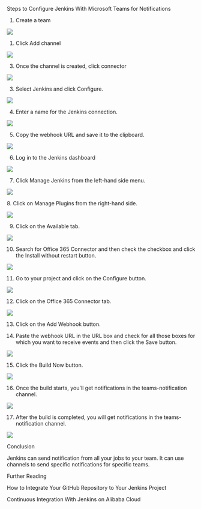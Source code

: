 Steps to Configure Jenkins With Microsoft Teams for Notifications



1. Create a team

![](images/A4332EF1346F406FA192B7830C1A5AB1reate-a-team.png)

1. Click Add channel

![](images/809A054A82A941FF899B9BD212EED893-add-channel.png)

3. Once the channel is created, click connector

![](images/A3DC1BBCBBF1413285700F7D0DE2E85Cclipboard.png)

3. Select Jenkins and click Configure.

![](images/4702A64200E24FF6B394A3E0B9479625clipboard.png)

4. Enter a name for the Jenkins connection.

![](images/A7F2E8C09DE546F280FE84CA5E0D8CE7clipboard.png)

5. Copy the webhook URL and save it to the clipboard.

![](images/D92243E9FE1441899B917D3D1E74CDCDclipboard.png)

6. Log in to the Jenkins dashboard

![](images/C56F8C6A3E8E4415AD9A673A6D349A07clipboard.png)

7. Click Manage Jenkins from the left-hand side menu.

![](images/E4421A1F73484C97B514B667FF9084D7clipboard.png)

8. Click on Manage Plugins from the right-hand side.

![](images/F30CA61C8AC34AC4ABCE21532EEDA89Cclipboard.png)

9. Click on the Available tab.

![](images/34930B963C9448D48E0319529B45D280clipboard.png)

10. Search for Office 365 Connector and then check the checkbox and click the Install without restart button.

![](images/585D6D3D6FDF4066BB529153F75312C6clipboard.png)

11. Go to your project and click on the Configure button.

![](images/A5251EE37EAC44B3B80F07AB854EF3BDclipboard.png)

12. Click on the Office 365 Connector tab.

![](images/E938BF3E88C84E3FB6EAE7F5CE56FD3Eclipboard.png)

13. Click on the Add Webhook button.

14. Paste the webhook URL in the URL box and check for all those boxes for which you want to receive events and then click the Save button.

![](images/74AB2CA320C84ACBA594177170A08365clipboard.png)

15. Click the Build Now button.

![](images/EC6D6ED6031B490880DC978E6907D18Di_DgJIS4NLZA.png)

16. Once the build starts, you'll get notifications in the teams-notification channel.

![](images/4C882226AE38473CAC89B7022FF90198CxQGuV21bviw.png)

17. After the build is completed, you will get notifications in the teams-notification channel.

![](images/AEA082DC69C44353B333028FFB45BF3EtyX-20T_XdJA.png)

Conclusion

Jenkins can send notification from all your jobs to your team. It can use channels to send specific notifications for specific teams.

Further Reading

How to Integrate Your GitHub Repository to Your Jenkins Project

Continuous Integration With Jenkins on Alibaba Cloud

